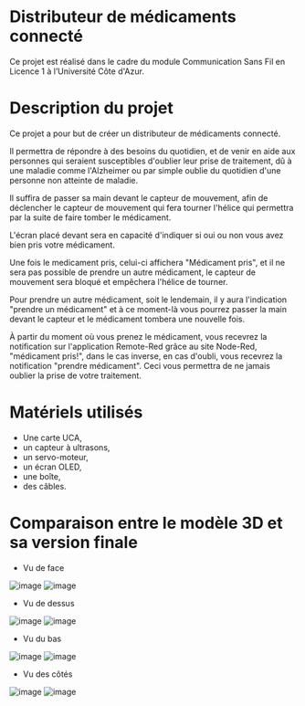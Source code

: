 # Distributeur de médicaments connecté
Ce projet est réalisé dans le cadre du module Communication Sans Fil en Licence 1 à l’Université Côte d'Azur.

# Description du projet
Ce projet a pour but de créer un distributeur de médicaments connecté.

Il permettra de répondre à des besoins du quotidien, et de venir en aide aux personnes qui seraient susceptibles d'oublier leur prise de traitement, dû à une maladie comme l'Alzheimer ou par simple oublie du quotidien d'une personne non atteinte de maladie.

Il suffira de passer sa main devant le capteur de mouvement, afin de déclencher le capteur de mouvement qui fera tourner l'hélice qui permettra par la suite de faire tomber le médicament.

L'écran placé devant sera en capacité d'indiquer si oui ou non vous avez bien pris votre médicament.

Une fois le medicament pris, celui-ci affichera "Médicament pris", et il ne sera pas possible de prendre un autre médicament, le capteur de mouvement sera bloqué et empêchera l'hélice de tourner.

Pour prendre un autre médicament, soit le lendemain, il y aura l'indication "prendre un médicament" et à ce moment-là vous pourrez passer la main devant le capteur et le médicament tombera une nouvelle fois.

À partir du moment où vous prenez le médicament, vous recevrez la notification sur l'application Remote-Red grâce au site Node-Red, "médicament pris!", dans le cas inverse, en cas d'oubli, vous recevrez la notification "prendre médicament".
Ceci vous permettra de ne jamais oublier la prise de votre traitement.


# Matériels utilisés
* Une carte UCA,
* un capteur à ultrasons, 
* un servo-moteur, 
* un écran OLED, 
* une boîte,  
* des câbles.


# Comparaison entre le modèle 3D et sa version finale 

* Vu de face

![image](https://user-images.githubusercontent.com/104845037/170875931-4146b889-df02-4898-8e0f-9cae5e42c2b5.png) ![image](https://user-images.githubusercontent.com/104845037/170876566-426b8353-b36c-446a-91f4-6c9fc3d9d0ab.png)

* Vu de dessus

![image](https://user-images.githubusercontent.com/104845037/170876096-9b9e09b3-c355-4f06-b1bc-2f2202a10da1.png) ![image](https://user-images.githubusercontent.com/104845037/170876817-8edcc26e-6f6b-4cc2-b0c8-afe25beb050f.png)

* Vu du bas

![image](https://user-images.githubusercontent.com/104845037/170877178-72758f7a-f404-4241-90ea-f4839f117838.png) ![image](https://user-images.githubusercontent.com/104845037/170877392-13727c25-41a0-4111-9bde-60b4addcfcf8.png)

* Vu des côtés

![image](https://user-images.githubusercontent.com/104845037/170877798-dbb60671-f966-44a4-8b37-597c5a489424.png) ![image](https://user-images.githubusercontent.com/104845037/170877749-db78f856-1291-413d-abbb-f5ae40476f54.png)

